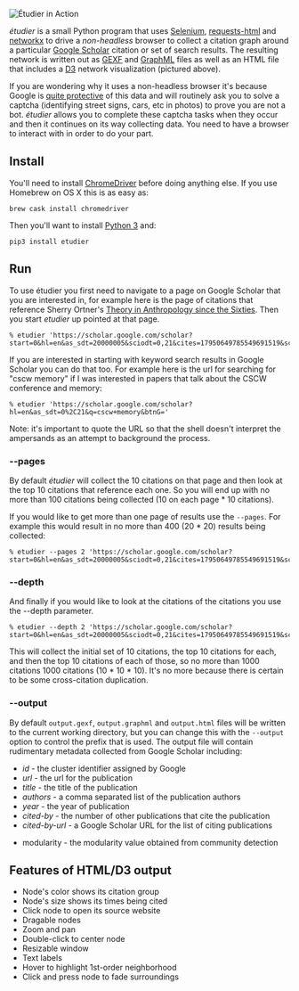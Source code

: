 ![Étudier in Action](figure.gif)

*étudier* is a small Python program that uses [Selenium], [requests-html] and
[networkx] to drive a *non-headless* browser to collect a citation graph around
a particular [Google Scholar] citation or set of search results. The resulting
network is written out as [GEXF] and [GraphML] files as well as an HTML file
that includes a [D3] network visualization (pictured above).

If you are wondering why it uses a non-headless browser it's because Google is
[quite protective] of this data and will routinely ask you to solve a captcha
(identifying street signs, cars, etc in photos) to prove you are not a bot.
*étudier* allows you to complete these captcha tasks when they occur and then it
continues on its way collecting data. You need to have a browser to interact
with in order to do your part.

Install
-------

You'll need to install [ChromeDriver] before doing anything else. If you use
Homebrew on OS X this is as easy as:

    brew cask install chromedriver

Then you'll want to install [Python 3] and:

    pip3 install etudier

Run
---

To use étudier you first need to navigate to a page on Google Scholar that you are
interested in, for example here is the page of citations that reference Sherry
Ortner's [Theory in Anthropology since the Sixties]. Then you start *etudier* up
pointed at that page.

    % etudier 'https://scholar.google.com/scholar?start=0&hl=en&as_sdt=20000005&sciodt=0,21&cites=17950649785549691519&scipsc='

If you are interested in starting with keyword search results in Google Scholar
you can do that too. For example here is the url for searching for "cscw memory"
if I was interested in papers that talk about the CSCW conference and memory:

    % etudier 'https://scholar.google.com/scholar?hl=en&as_sdt=0%2C21&q=cscw+memory&btnG='

Note: it's important to quote the URL so that the shell doesn't interpret the
ampersands as an attempt to background the process.

### --pages

By default *étudier* will collect the 10 citations on that page and then look at
the top 10 citations that reference each one. So you will end up with no more
than 100 citations being collected (10 on each page * 10 citations).

If you would like to get more than one page of results use the `--pages`. For
example this would result in no more than 400 (20 * 20) results being collected:

    % etudier --pages 2 'https://scholar.google.com/scholar?start=0&hl=en&as_sdt=20000005&sciodt=0,21&cites=17950649785549691519&scipsc=' 

### --depth

And finally if you would like to look at the citations of the citations you use the
--depth parameter. 

    % etudier --depth 2 'https://scholar.google.com/scholar?start=0&hl=en&as_sdt=20000005&sciodt=0,21&cites=17950649785549691519&scipsc='

This will collect the initial set of 10 citations, the top 10 citations for
each, and then the top 10 citations of each of those, so no more than 1000
citations 1000 citations (10 * 10 * 10). It's no more because there is certain
to be some cross-citation duplication.

### --output

By default `output.gexf`, `output.graphml` and `output.html` files will be
written to the current working directory, but you can change this with the
`--output` option to control the prefix that is used. The output file will
contain rudimentary metadata collected from Google Scholar including:

- *id* - the cluster identifier assigned by Google
- *url* - the url for the publication
- *title* - the title of the publication
- *authors* - a comma separated list of the publication authors
- *year* - the year of publication
- *cited-by* - the number of other publications that cite the publication
- *cited-by-url* - a Google Scholar URL for the list of citing publications
* modularity - the modularity value obtained from community detection

Features of HTML/D3 output
--------------------------

- Node's color shows its citation group
- Node's size shows its times being cited
- Click node to open its source website
- Dragable nodes
- Zoom and pan
- Double-click to center node
- Resizable window
- Text labels
- Hover to highlight 1st-order neighborhood
- Click and press node to fade surroundings

[Theory in Anthropology since the Sixties]: https://scholar.google.com/scholar?hl=en&as_sdt=20000005&sciodt=0,21&cites=17950649785549691519&scipsc=
[Google Scholar]: https://scholar.google.com
[Selenium]: https://docs.seleniumhq.org/
[requests-html]: http://html.python-requests.org/
[quite protective]: https://www.quora.com/Are-there-technological-or-logistical-challenges-that-explain-why-Google-does-not-have-an-official-API-for-Google-Scholar
[GEXF]: https://gephi.org/
[GraphML]: https://networkx.org/documentation/stable/reference/readwrite/graphml.html
[networkx]: https://networkx.github.io/
[D3]: https://d3js.org/
[Python 3]: https://www.python.org/downloads/
[ChromeDriver]: https://sites.google.com/chromium.org/driver/
